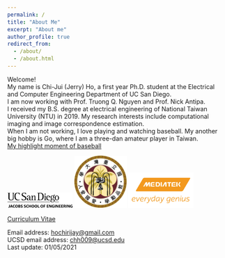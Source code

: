 ```yaml
---
permalink: /
title: "About Me"
excerpt: "About me"
author_profile: true
redirect_from: 
  - /about/
  - /about.html
---
```


Welcome! <br> My name is Chi-Jui (Jerry) Ho, a first year Ph.D. student at the Electrical and Computer Engineering Department of UC San Diego. <br/>
I am now working with Prof. Truong Q. Nguyen and Prof. Nick Antipa. <br/>
I received my B.S. degree at electrical engineering of National Taiwan University (NTU) in 2019. My research interests include computational imaging and image correspondence estimation.<br/>
When I am not working, I love playing and watching baseball. My another big hobby is Go, where I am a three-dan amateur player in Taiwan. <br/>
[My highlight moment of baseball](https://www.youtube.com/watch?v=KcCYCNIB8ms&t=3727s) <br/>

<img src='/images/UCSD.png' width='150' >
<img src='/images/NTU.png' width='120' >
<img src='/images/MTK.jpg' width='150' > <br/>

[Curriculum Vitae](http://JerryHoTaiwan.github.io/files/CV_Chi_Jui_Ho_UCSD_202109.pdf) <br/>

Email address: hochirijay@gmail.com <br/>
UCSD email address: chh009@ucsd.edu <br/>
Last update: 01/05/2021
